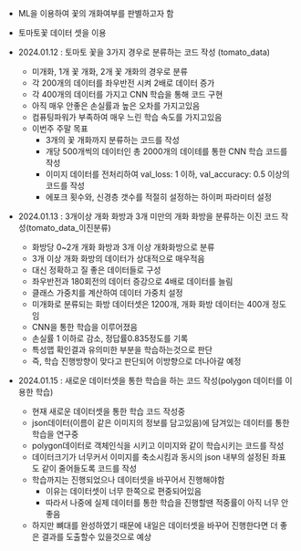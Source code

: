 - ML을 이용하여 꽃의 개화여부를 판별하고자 함
- 토마토꽃 데이터 셋을 이용
  
    
- 2024.01.12 : 토마토 꽃을 3가지 경우로 분류하는 코드 작성 (tomato_data)
  - 미개화, 1개 꽃 개화, 2개 꽃 개화의 경우로 분류
  - 각 200개의 데이터를 좌우반전 시켜 2배로 데이터 증가
  - 각 400개의 데이터를 가지고 CNN 학습을 통해 코드 구현
  - 아직 매우 안좋은 손실률과 높은 오차를 가지고있음
  - 컴퓨팅파워가 부족하여 매우 느린 학습 속도를 가지고있음
  - 이번주 주말 목표
    - 3개의 꽃 개화까지 분류하는 코드를 작성
    - 개당 500개씩의 데이터인 총 2000개의 데이테를 통한 CNN 학습 코드를 작성
    - 이미지 데이터를 전처리하여 val_loss: 1 이하, val_accuracy: 0.5 이상의 코드를 작성
    - 에포크 횟수와, 신경층 갯수를 적절히 설정하는 하이퍼 파라미터 설정

- 2024.01.13 : 3개이상 개화 화방과 3개 미만의 개화 화방을 분류하는 이진 코드 작성(tomato_data_이진분류)
  - 화방당 0~2개 개화 화방과 3개 이상 개화화방으로 분류
  - 3개 이상 개화 화방의 데이터가 상대적으로 매우적음
  - 대신 정확하고 질 좋은 데이터들로 구성
  - 좌우반전과 180회전의 데이터 증강으로 4배로 데이터를 늘림
  - 클래스 가중치를 계산하여 데이터 가중치 설정
  - 미개화로 분류되는 화방 데이터셋은 1200개, 개화 화방 데이터는 400개 정도임
  - CNN을 통한 학습을 이루어졌음
  - 손실률 1 이하로 감소, 정답률0.835정도를 기록
  - 특성맵 확인결과 유의미한 부분을 학습하는것으로 판단
  - 즉, 학습 진행방향이 맞다고 판단되어 이방향으로 더나아갈 예정    

- 2024.01.15 : 새로운 데이터셋을 통한 학습을 하는 코드 작성(polygon 데이터를 이용한 학습)
  - 현재 새로운 데이터셋을 통한 학습 코드 작성중
  - json데이터(이름이 같은 이미지의 정보를 담고있음)에 담겨있는 데이터를 통한 학습을 연구중
  - polygon데이터로 객체인식을 시키고 이미지와 같이 학습시키는 코드를 작성
  - 데이터크기가 너무커서 이미지를 축소시킴과 동시의 json 내부의 설정된 좌표도 같이 줄어들도록 코드를 작성
  - 학습까지는 진행되었으나 데이터셋을 바꾸어서 진행해야함
    - 이유는 데이터셋이 너무 한쪽으로 편중되어있음
    - 따라서 나중에 실제 데이터를 통한 학습을 진행할땐 적중률이 아직 너무 안좋음
  - 하지만 뼈대를 완성하였기 때문에 내일은 데이터셋을 바꾸어 진행한다면 더 좋은 결과를 도출할수 있을것으로 예상     
<!---
ChaeJiHoon/ChaeJiHoon is a ✨ special ✨ repository because its `README.md` (this file) appears on your GitHub profile.
You can click the Preview link to take a look at your changes.
--->
